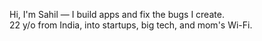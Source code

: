 Hi, I'm Sahil — I build apps and fix the bugs I create.  
22 y/o from India, into startups, big tech, and mom's Wi-Fi.

